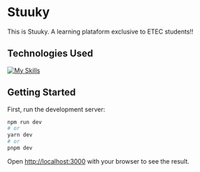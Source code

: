 # Stuuky
This is Stuuky. A learning plataform exclusive to ETEC students!!

## Technologies Used

[![My Skills](https://skillicons.dev/icons?i=nodejs,next,react,typescript,sass&)](https://skillicons.dev)
## Getting Started

First, run the development server:

```bash
npm run dev
# or
yarn dev
# or
pnpm dev
```

Open [http://localhost:3000](http://localhost:3000) with your browser to see the result.


